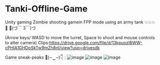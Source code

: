 # Tanki-Offline-Game
Unity gaming
Zombie shooting gamein FPP mode using an army tank 💥💥💥🔫
🏿(づ￣ 3￣)づ


(Arrow keys/ WASD to move the turret, Space to shoot and mouse controls to alter camera)
Clips:https://drive.google.com/file/d/13kpuozl8WW-cPHlA1GHDoSkTw9mZh8nI/view?usp=drivesdk

Game sneak-peaks 🤟(¬‿¬)👇 : 
![image](https://user-images.githubusercontent.com/88774781/174184997-2d94987a-1eae-4a73-b86a-c2ddee4d87c5.png)
![image](https://user-images.githubusercontent.com/88774781/174185244-c2265ed9-9405-4711-a688-996c8ce7e75b.png)
![image](https://user-images.githubusercontent.com/88774781/174185262-113323af-b209-4860-9a3a-bec92a2d5946.png)


